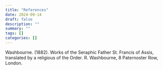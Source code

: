 ```yaml
---
title: "References"
date: 2024-09-14
draft: false
description: ""
summary: ""
tags: []
categories: []
---
```


Washbourne. (1882). Works of the Seraphic Father St. Francis of Assis, translated by a religious of the Order. R. Washbourne, 8 Paternoster Row, London.

